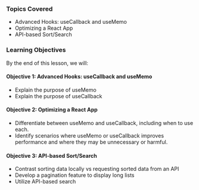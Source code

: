 <!-- h1, h2 already used by CTD Learns -->
### Topics Covered

- Advanced Hooks: useCallback and useMemo
- Optimizing a React App
- API-based Sort/Search

### Learning Objectives

By the end of this lesson, we will:

#### Objective 1: Advanced Hooks: useCallback and useMemo

- Explain the purpose of useMemo
- Explain the purpose of useCallback

#### Objective 2: Optimizing a React App

- Differentiate between useMemo and useCallback, including when to use each.
- Identify scenarios where useMemo or useCallback improves performance and where they may be unnecessary or harmful.

#### Objective 3: API-based Sort/Search

- Contrast sorting data locally vs requesting sorted data from an API
- Develop a pagination feature to display long lists
- Utilize API-based search
